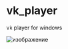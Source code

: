 # vk_player
vk player for windows


![изображение](https://user-images.githubusercontent.com/94287800/196239388-cde10301-5ab0-47ab-bce8-5331d16eadd6.png)
